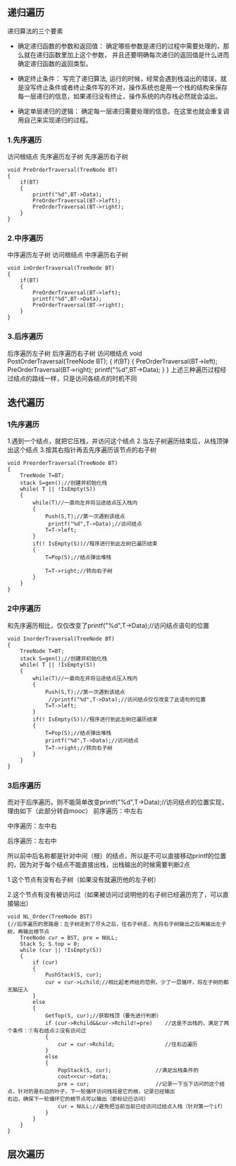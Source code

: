 ## 递归遍历

递归算法的三个要素

- 确定递归函数的参数和返回值： 确定哪些参数是递归的过程中需要处理的，那么就在递归函数里加上这个参数， 并且还要明确每次递归的返回值是什么进而确定递归函数的返回类型。

- 确定终止条件： 写完了递归算法, 运行的时候，经常会遇到栈溢出的错误，就是没写终止条件或者终止条件写的不对，操作系统也是用一个栈的结构来保存每一层递归的信息，如果递归没有终止，操作系统的内存栈必然就会溢出。

- 确定单层递归的逻辑： 确定每一层递归需要处理的信息。在这里也就会重复调用自己来实现递归的过程。

### 1.先序遍历
访问根结点
先序遍历左子树
先序遍历右子树
```
void PreOrderTraversal(TreeNode BT)
{
    if(BT)
    {
        printf("%d",BT->Data);
        PreOrderTraversal(BT->left);
        PreOrderTraversal(BT->right);
    }
}
```
### 2.中序遍历
中序遍历左子树
访问根结点
中序遍历右子树
```
void inOrderTraversal(TreeNode BT)
{
    if(BT)
    {
        PreOrderTraversal(BT->left);
        printf("%d",BT->Data);
        PreOrderTraversal(BT->right);
    }
}
```
### 3.后序遍历
后序遍历左子树
后序遍历右子树
访问根结点
void PostOrderTraversal(TreeNode BT);
{
    if(BT)
    {
        PreOrderTraversal(BT->left);
        PreOrderTraversal(BT->right);
        printf("%d",BT->Data);
    }
}
上述三种遍历过程经过结点的路线一样，只是访问各结点的时机不同



## 迭代遍历

### 1先序遍历
1.遇到一个结点，就把它压栈，并访问这个结点
2.当左子树遍历结束后，从栈顶弹出这个结点
3.按其右指针再去先序遍历该节点的右子树
```
void PreorderTraversal(TreeNode BT)
{
    TreeNode T=BT;
    stack S=gen();//创建并初始化栈
    while( T || !IsEmpty(S))
    {
        while(T)//一直向左并将沿途结点压入栈内
        {
            Push(S,T);//第一次遇到该结点
             printf("%d",T->Data);//访问结点
            T=T->left;
        }
        if(! IsEmpty(S))//程序进行到此左树已遍历结束
        {
            T=Pop(S);//结点弹出堆栈
           
            T=T->right;//转向右子树
        }     
    }
}
```
### 2中序遍历
和先序遍历相比，仅仅改变了printf("%d",T->Data);//访问结点语句的位置
```
void InorderTraversal(TreeNode BT)
{
    TreeNode T=BT;
    stack S=gen();//创建并初始化栈
    while( T || !IsEmpty(S))
    {
        while(T)//一直向左并将沿途结点压入栈内
        {
            Push(S,T);//第一次遇到该结点
             //printf("%d",T->Data);//访问结点仅仅改变了此语句的位置
            T=T->left;
        }
        if(! IsEmpty(S))//程序进行到此左树已遍历结束
        {
            T=Pop(S);//结点弹出堆栈
            printf("%d",T->Data);//访问结点 
            T=T->right;//转向右子树
        }     
    }
}
```
### 3后序遍历
而对于后序遍历。则不能简单改变printf("%d",T->Data);//访问结点的位置实现，理由如下（此部分转自mooc）
前序遍历：中左右

中序遍历：左中右

后序遍历：左右中

所以前中后名称都是针对中间（根）的结点，所以是不可以直接移动printf的位置的，因为对于每个结点不能直接出栈，出栈输出的时候需要判断2点

1.这个节点有没有右子树（如果没有就遍历他的左子树）

2.这个节点有没有被访问过（如果被访问过说明他的右子树已经遍历完了，可以直接输出）

```
void NL_Order(TreeNode BST)
{//后序遍历的思路是：左子树走到了尽头之后，往右子树走，先将右子树输出之后再输出左子树，再输出根节点
    TreeNode cur = BST, pre = NULL;
    Stack S; S.top = 0;
    while (cur || !IsEmpty(S))
    {
        if (cur)
        {
            PushStack(S, cur);
            cur = cur->Lchild;//相比起老师给的范例，少了一层循环，将左子树的都无脑压入
        }
        else
        {
            GetTop(S, cur);//获取栈顶（要先进行判断）
            if (cur->Rchild&&cur->Rchild!=pre)    //这是不出栈的，满足了两个条件：①有右结点②没有访问过
            {
                cur = cur->Rchild;                //往右边遍历
            }
            else
            {
                PopStack(S, cur);              //满足出栈条件的
                cout<<cur->data;
                pre = cur;                     //记录一下当下访问的这个结点，针对的是右边的叶子，下一轮循环访问栈将是它的根，记录已经输出                     右边，确保下一轮循环它的根节点可以输出（即标记已访问）
                cur = NULL;//避免把当前当前已经访问过结点入栈（针对第一个if）
            }
        }
    }
}
```


## 层次遍历